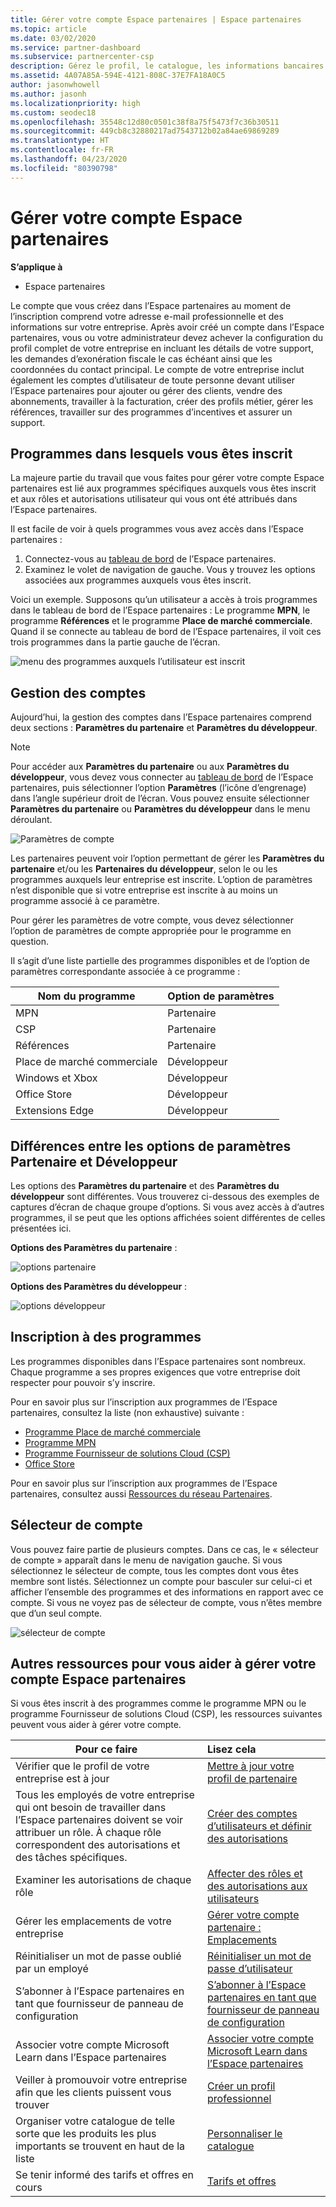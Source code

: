 ```yaml
---
title: Gérer votre compte Espace partenaires | Espace partenaires
ms.topic: article
ms.date: 03/02/2020
ms.service: partner-dashboard
ms.subservice: partnercenter-csp
description: Gérez le profil, le catalogue, les informations bancaires et fiscales, les rôles et les autorisations de votre entreprise dans l’Espace partenaires.
ms.assetid: 4A07A85A-594E-4121-808C-37E7FA18A0C5
author: jasonwhowell
ms.author: jasonh
ms.localizationpriority: high
ms.custom: seodec18
ms.openlocfilehash: 35548c12d80c0501c38f8a75f5473f7c36b30511
ms.sourcegitcommit: 449cb8c32880217ad7543712b02a84ae69869289
ms.translationtype: HT
ms.contentlocale: fr-FR
ms.lasthandoff: 04/23/2020
ms.locfileid: "80390798"
---
```

# <a name="manage-your-partner-center-account"></a>Gérer votre compte Espace partenaires

**S’applique à**

- Espace partenaires

Le compte que vous créez dans l’Espace partenaires au moment de l’inscription comprend votre adresse e-mail professionnelle et des informations sur votre entreprise. Après avoir créé un compte dans l’Espace partenaires, vous ou votre administrateur devez achever la configuration du profil complet de votre entreprise en incluant les détails de votre support, les demandes d’exonération fiscale le cas échéant ainsi que les coordonnées du contact principal. Le compte de votre entreprise inclut également les comptes d’utilisateur de toute personne devant utiliser l’Espace partenaires pour ajouter ou gérer des clients, vendre des abonnements, travailler à la facturation, créer des profils métier, gérer les références, travailler sur des programmes d’incentives et assurer un support.

## <a name="programs-in-which-you-are-enrolled"></a>Programmes dans lesquels vous êtes inscrit

La majeure partie du travail que vous faites pour gérer votre compte Espace partenaires est lié aux programmes spécifiques auxquels vous êtes inscrit et aux rôles et autorisations utilisateur qui vous ont été attribués dans l’Espace partenaires.

Il est facile de voir à quels programmes vous avez accès dans l’Espace partenaires :

1. Connectez-vous au [tableau de bord](https://partner.microsoft.com/dashboard) de l’Espace partenaires.
2. Examinez le volet de navigation de gauche. Vous y trouvez les options associées aux programmes auxquels vous êtes inscrit.

Voici un exemple. Supposons qu’un utilisateur a accès à trois programmes dans le tableau de bord de l’Espace partenaires : Le programme **MPN**, le programme **Références** et le programme **Place de marché commerciale**. Quand il se connecte au tableau de bord de l’Espace partenaires, il voit ces trois programmes dans la partie gauche de l’écran.

![menu des programmes auxquels l’utilisateur est inscrit](images/accountsettings/programs-enrolled-left-nav.png)

## <a name="account-management"></a>Gestion des comptes

Aujourd’hui, la gestion des comptes dans l’Espace partenaires comprend deux sections : **Paramètres du partenaire** et **Paramètres du développeur**.

>[!NOTE]
>Pour accéder aux **Paramètres du partenaire** ou aux **Paramètres du développeur**, vous devez vous connecter au [tableau de bord](https://partner.microsoft.com/dashboard) de l’Espace partenaires, puis sélectionner l’option **Paramètres** (l’icône d’engrenage) dans l’angle supérieur droit de l’écran. Vous pouvez ensuite sélectionner **Paramètres du partenaire** ou **Paramètres du développeur** dans le menu déroulant.

![Paramètres de compte](images/accountsettings/account1.png)

Les partenaires peuvent voir l’option permettant de gérer les **Paramètres du partenaire** et/ou les **Partenaires du développeur**, selon le ou les programmes auxquels leur entreprise est inscrite. L’option de paramètres n’est disponible que si votre entreprise est inscrite à au moins un programme associé à ce paramètre.

Pour gérer les paramètres de votre compte, vous devez sélectionner l’option de paramètres de compte appropriée pour le programme en question.  

Il s’agit d’une liste partielle des programmes disponibles et de l’option de paramètres correspondante associée à ce programme :

|**Nom du programme**   |**Option de paramètres** |
|---------------------|:-----------------------|
|MPN   |Partenaire|
|CSP    |Partenaire|
|Références   |Partenaire|
|Place de marché commerciale|Développeur|
|Windows et Xbox|Développeur|
|Office Store|Développeur|
|Extensions Edge|Développeur|

## <a name="the-differences-in-partner-and-developer-settings-options"></a>Différences entre les options de paramètres Partenaire et Développeur

Les options des **Paramètres du partenaire** et des **Paramètres du développeur** sont différentes. Vous trouverez ci-dessous des exemples de captures d’écran de chaque groupe d’options. Si vous avez accès à d’autres programmes, il se peut que les options affichées soient différentes de celles présentées ici.

**Options des Paramètres du partenaire** :

![options partenaire](images/accountsettings/partneroptions.png)

**Options des Paramètres du développeur** :

![options développeur](images/accountsettings/devoptions.png)

## <a name="enrolling-in-programs"></a>Inscription à des programmes

Les programmes disponibles dans l’Espace partenaires sont nombreux. Chaque programme a ses propres exigences que votre entreprise doit respecter pour pouvoir s’y inscrire.

Pour en savoir plus sur l’inscription aux programmes de l’Espace partenaires, consultez la liste (non exhaustive) suivante :

- [Programme Place de marché commerciale](https://docs.microsoft.com/azure/marketplace/partner-center-portal/create-account)
- [Programme MPN](https://support.microsoft.com/help/4500026/enroll-and-subscribe-to-your-microsoft-partner-network-membership-in-p?tpqid=100-000012)
- [Programme Fournisseur de solutions Cloud (CSP)](https://docs.microsoft.com/partner-center/enrolling-in-the-csp-program)
- [Office Store](https://partner.microsoft.com/dashboard/account/v3/enrollment/introduction/office)

Pour en savoir plus sur l’inscription aux programmes de l’Espace partenaires, consultez aussi [Ressources du réseau Partenaires](https://partner.microsoft.com/).

## <a name="the-account-picker"></a>Sélecteur de compte

Vous pouvez faire partie de plusieurs comptes. Dans ce cas, le « sélecteur de compte » apparaît dans le menu de navigation gauche. Si vous sélectionnez le sélecteur de compte, tous les comptes dont vous êtes membre sont listés. Sélectionnez un compte pour basculer sur celui-ci et afficher l’ensemble des programmes et des informations en rapport avec ce compte. Si vous ne voyez pas de sélecteur de compte, vous n’êtes membre que d’un seul compte.

![sélecteur de compte](images/accountsettings/accountpicker.png)

## <a name="other-resources-to-help-you-manage-your-partner-center-account"></a>Autres ressources pour vous aider à gérer votre compte Espace partenaires

Si vous êtes inscrit à des programmes comme le programme MPN ou le programme Fournisseur de solutions Cloud (CSP), les ressources suivantes peuvent vous aider à gérer votre compte.

|**Pour ce faire**   |**Lisez cela**   |
|-----------------------|:-----------------------|
|Vérifier que le profil de votre entreprise est à jour   |[Mettre à jour votre profil de partenaire](update-your-partner-profile.md)|
|Tous les employés de votre entreprise qui ont besoin de travailler dans l’Espace partenaires doivent se voir attribuer un rôle. À chaque rôle correspondent des autorisations et des tâches spécifiques.|[Créer des comptes d’utilisateurs et définir des autorisations](create-user-accounts-and-set-permissions.md)|
|Examiner les autorisations de chaque rôle|[Affecter des rôles et des autorisations aux utilisateurs](permissions-overview.md)
|Gérer les emplacements de votre entreprise|[Gérer votre compte partenaire : Emplacements](manage-locations.md)
|Réinitialiser un mot de passe oublié par un employé  |[Réinitialiser un mot de passe d’utilisateur](reset-a-user-password.md)|
|S’abonner à l’Espace partenaires en tant que fournisseur de panneau de configuration|[S’abonner à l’Espace partenaires en tant que fournisseur de panneau de configuration](enroll-as-cpv.md)|
|Associer votre compte Microsoft Learn dans l’Espace partenaires|[Associer votre compte Microsoft Learn dans l’Espace partenaires](ms-learn-associate.md)|
|Veiller à promouvoir votre entreprise afin que les clients puissent vous trouver   |[Créer un profil professionnel](create-a-marketing-profile.md)|
|Organiser votre catalogue de telle sorte que les produits les plus importants se trouvent en haut de la liste   |[Personnaliser le catalogue](customize-the-catalog.md)|
|Se tenir informé des tarifs et offres en cours   |[Tarifs et offres](pricing-and-offers.md)|